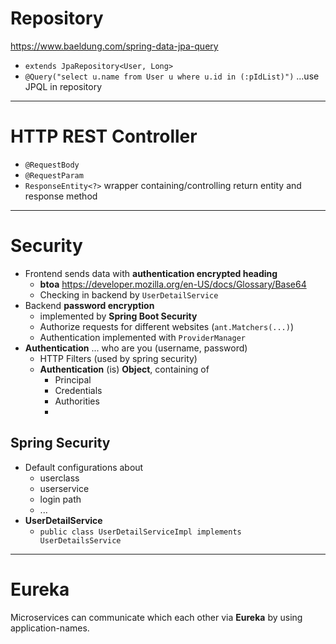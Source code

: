 # Repository

https://www.baeldung.com/spring-data-jpa-query

- `extends JpaRepository<User, Long>`
- `@Query("select u.name from User u where u.id in (:pIdList)")`  ...use JPQL in repository


-------------------------------------------------
# HTTP REST Controller

- `@RequestBody`
- `@RequestParam`
- `ResponseEntity<?>` wrapper containing/controlling return entity and response method



-------------------------------------------------
# Security

- Frontend sends data with **authentication encrypted heading**
    - **btoa** https://developer.mozilla.org/en-US/docs/Glossary/Base64
    - Checking in backend by `UserDetailService`
- Backend **password encryption**
    - implemented by **Spring Boot Security**
    - Authorize requests for different websites (`ant.Matchers(...)`)
    - Authentication implemented with `ProviderManager`
- **Authentication** ... who are you (username, password)
    - HTTP Filters (used by spring security)
    - **Authentication** (is) **Object**, containing of
        - Principal
        - Credentials
        - Authorities
        -

## Spring Security

- Default configurations about
    - userclass
    - userservice
    - login path
    - ...
- **UserDetailService**
    - `public class UserDetailServiceImpl implements UserDetailsService`


-------------------------------------------------
# Eureka
Microservices can communicate which each other via **Eureka** by using application-names. 